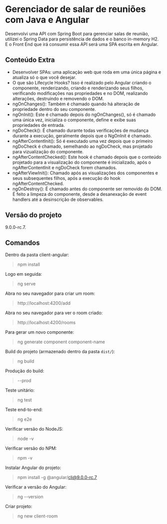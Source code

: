 # Gerenciador de salar de reuniões com Java e Angular
Desenvolvi uma API com Spring Boot para gerenciar salas de reunião, utilizei o Spring Data para persistência de dados e o banco in-memory H2. E o Front End que irá consumir essa API será uma SPA escrita em Angular.

## Conteúdo Extra
- Desenvolver SPAs: uma aplicação web que roda em uma única página e atualiza só o que você desejar. 
- O que são Lifecycle Hooks? Isso é realizado pelo Angular criando o componente, renderizando, criando e renderizando seus filhos, verificando modificações nas propriedades e no DOM, realizando alterações, destruindo e removendo o DOM. 
- ngOnChanges(): Também é chamado quando há alteração de propriedade dentro do seu componente.
- ngOnInit(): Este é chamado depois do ngOnChanges(), só é chamado uma única vez, inicializa o componente, define e exibe suas propriedades de entrada. 
- ngDoCheck(): É chamado durante todas verificações de mudança durante a execução, geralmente depois que o NgOnInit é chamado.
- ngAfterContentInit(): Só é executado uma vez depois que o primeiro ngDoCheck é chamado, semelhando ao ngDoCheck, mas projetado para vizualização do componente.
- ngAfterContentChecked(): Este hook é chamado depois que o conteúdo projetado para a visualização do componente é inicializado, após o ngAfterContentInit e ngDoCheck forem chamados.
- ngAfterViewInit(): Chamado após as visualizações dos componentes e seus subsequentes filhos, após a execução do hook ngAfterContentChecked.
- ngOnDestroy(): É chamado antes do componente ser removido do DOM. É feito a limpeza do componente, desde a desanexação de event handlers até a desinscrição de observables. 

## Versão do projeto
9.0.0-rc.7.

## Comandos
Dentro da pasta client-angular:
>npm install

Logo em seguida:
>ng serve

Abra no seu navegador para criar um room:
>http://localhost:4200/add

Abra no seu navegador para ver o room criado:
>http://localhost:4200/rooms 

Para gerar um novo componente:
>ng generate component component-name

Build do projeto (armazenado dentro da pasta `dist/`):
>ng build  

Produção do build:
>--prod

Teste unitário:
>ng test 

Teste end-to-end:
>ng e2e 

Verificar versão do NodeJS:
>node -v

Verificar versão do NPM:
>npm -v

Instalar Angular do projeto:
>npm install -g @angular/cli@9.0.0-rc.7

Verificar a versão do Angular:
>ng --version

Criar projeto:
>ng new client-room





